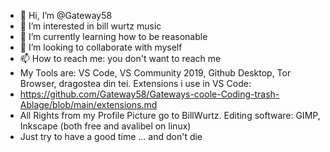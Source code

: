 - 👋 Hi, I’m @Gateway58
- 👀 I’m interested in bill wurtz music 
- 🌱 I’m currently learning how to be reasonable 
- 💞️ I’m looking to collaborate with myself
- 📫 How to reach me: you don't want to reach me
- My Tools are: VS Code, VS Community 2019, Github Desktop, Tor Browser, dragostea din tei. Extensions i use in VS Code:  
- https://github.com/Gateway58/Gateways-coole-Coding-trash-Ablage/blob/main/extensions.md
- All Rights from my Profile Picture go to BillWurtz. Editing software: GIMP, Inkscape (both free and avalibel on linux) 
- Just try to have a good time ... and don't die 
<!---
Gateway58/Gateway58 is a ✨ special ✨ repository because its `README.md` (this file) appears on your GitHub profile.
You can click the Preview link to take a look at your changes.
--->
